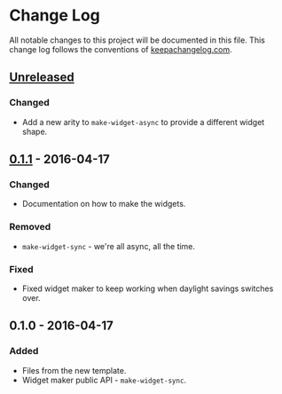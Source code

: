 # Change Log
All notable changes to this project will be documented in this file. This change log follows the conventions of [keepachangelog.com](http://keepachangelog.com/).

## [Unreleased][unreleased]
### Changed
- Add a new arity to `make-widget-async` to provide a different widget shape.

## [0.1.1] - 2016-04-17
### Changed
- Documentation on how to make the widgets.

### Removed
- `make-widget-sync` - we're all async, all the time.

### Fixed
- Fixed widget maker to keep working when daylight savings switches over.

## 0.1.0 - 2016-04-17
### Added
- Files from the new template.
- Widget maker public API - `make-widget-sync`.

[unreleased]: https://github.com/your-name/clj-spin/compare/0.1.1...HEAD
[0.1.1]: https://github.com/your-name/clj-spin/compare/0.1.0...0.1.1
